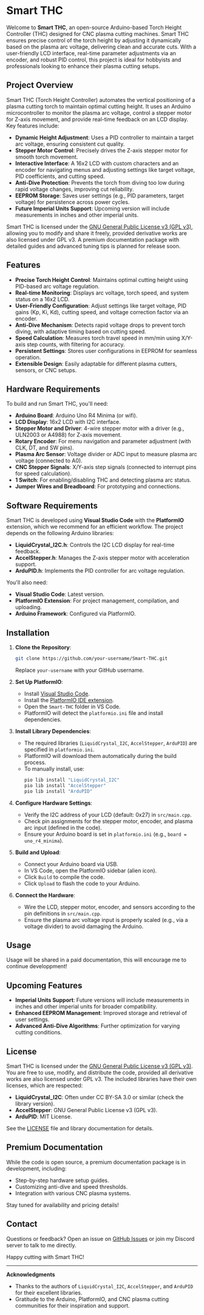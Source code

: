 # Smart THC

Welcome to **Smart THC**, an open-source Arduino-based Torch Height Controller (THC) designed for CNC plasma cutting machines. Smart THC ensures precise control of the torch height by adjusting it dynamically based on the plasma arc voltage, delivering clean and accurate cuts. With a user-friendly LCD interface, real-time parameter adjustments via an encoder, and robust PID control, this project is ideal for hobbyists and professionals looking to enhance their plasma cutting setups.

## Project Overview

Smart THC (Torch Height Controller) automates the vertical positioning of a plasma cutting torch to maintain optimal cutting height. It uses an Arduino microcontroller to monitor the plasma arc voltage, control a stepper motor for Z-axis movement, and provide real-time feedback on an LCD display. Key features include:

- **Dynamic Height Adjustment**: Uses a PID controller to maintain a target arc voltage, ensuring consistent cut quality.
- **Stepper Motor Control**: Precisely drives the Z-axis stepper motor for smooth torch movement.
- **Interactive Interface**: A 16x2 LCD with custom characters and an encoder for navigating menus and adjusting settings like target voltage, PID coefficients, and cutting speed.
- **Anti-Dive Protection**: Prevents the torch from diving too low during rapid voltage changes, improving cut reliability.
- **EEPROM Storage**: Saves user settings (e.g., PID parameters, target voltage) for persistence across power cycles.
- **Future Imperial Units Support**: Upcoming version will include measurements in inches and other imperial units.

Smart THC is licensed under the [GNU General Public License v3 (GPL v3)](#license), allowing you to modify and share it freely, provided derivative works are also licensed under GPL v3. A premium documentation package with detailed guides and advanced tuning tips is planned for release soon.

## Features

- **Precise Torch Height Control**: Maintains optimal cutting height using PID-based arc voltage regulation.
- **Real-time Monitoring**: Displays arc voltage, torch speed, and system status on a 16x2 LCD.
- **User-Friendly Configuration**: Adjust settings like target voltage, PID gains (Kp, Ki, Kd), cutting speed, and voltage correction factor via an encoder.
- **Anti-Dive Mechanism**: Detects rapid voltage drops to prevent torch diving, with adaptive timing based on cutting speed.
- **Speed Calculation**: Measures torch travel speed in mm/min using X/Y-axis step counts, with filtering for accuracy.
- **Persistent Settings**: Stores user configurations in EEPROM for seamless operation.
- **Extensible Design**: Easily adaptable for different plasma cutters, sensors, or CNC setups.

## Hardware Requirements

To build and run Smart THC, you'll need:

- **Arduino Board**: Arduino Uno R4 Minima (or wifi).
- **LCD Display**: 16x2 LCD with I2C interface.
- **Stepper Motor and Driver**: 4-wire stepper motor with a driver (e.g., ULN2003 or A4988) for Z-axis movement.
- **Rotary Encoder**: For menu navigation and parameter adjustment (with CLK, DT, and SW pins).
- **Plasma Arc Sensor**: Voltage divider or ADC input to measure plasma arc voltage (connected to A0).
- **CNC Stepper Signals**: X/Y-axis step signals (connected to interrupt pins for speed calculation).
- **1 Switch**: For enabling/disabling THC and detecting plasma arc status.
- **Jumper Wires and Breadboard**: For prototyping and connections.

## Software Requirements

Smart THC is developed using **Visual Studio Code** with the **PlatformIO** extension, which we recommend for an efficient workflow. The project depends on the following Arduino libraries:

- **LiquidCrystal_I2C.h**: Controls the I2C LCD display for real-time feedback.
- **AccelStepper.h**: Manages the Z-axis stepper motor with acceleration support.
- **ArduPID.h**: Implements the PID controller for arc voltage regulation.

You'll also need:
- **Visual Studio Code**: Latest version.
- **PlatformIO Extension**: For project management, compilation, and uploading.
- **Arduino Framework**: Configured via PlatformIO.

## Installation

1. **Clone the Repository**:
   ```bash
   git clone https://github.com/your-username/Smart-THC.git
   ```
   Replace `your-username` with your GitHub username.

2. **Set Up PlatformIO**:
   - Install [Visual Studio Code](https://code.visualstudio.com/).
   - Install the [PlatformIO IDE extension](https://platformio.org/install/ide?install=vscode).
   - Open the `Smart-THC` folder in VS Code.
   - PlatformIO will detect the `platformio.ini` file and install dependencies.

3. **Install Library Dependencies**:
   - The required libraries (`LiquidCrystal_I2C`, `AccelStepper`, `ArduPID`) are specified in `platformio.ini`.
   - PlatformIO will download them automatically during the build process.
   - To manually install, use:
     ```bash
     pio lib install "LiquidCrystal_I2C"
     pio lib install "AccelStepper"
     pio lib install "ArduPID"
     ```

4. **Configure Hardware Settings**:
   - Verify the I2C address of your LCD (default: 0x27) in `src/main.cpp`.
   - Check pin assignments for the stepper motor, encoder, and plasma arc input (defined in the code).
   - Ensure your Arduino board is set in `platformio.ini` (e.g., `board = uno_r4_minima`).

5. **Build and Upload**:
   - Connect your Arduino board via USB.
   - In VS Code, open the PlatformIO sidebar (alien icon).
   - Click `Build` to compile the code.
   - Click `Upload` to flash the code to your Arduino.

6. **Connect the Hardware**:
   - Wire the LCD, stepper motor, encoder, and sensors according to the pin definitions in `src/main.cpp`.
   - Ensure the plasma arc voltage input is properly scaled (e.g., via a voltage divider) to avoid damaging the Arduino.

## Usage

Usage will be shared in a paid documentation, this will encourage me to continue developpment!

## Upcoming Features

- **Imperial Units Support**: Future versions will include measurements in inches and other imperial units for broader compatibility.
- **Enhanced EEPROM Management**: Improved storage and retrieval of user settings.
- **Advanced Anti-Dive Algorithms**: Further optimization for varying cutting conditions.

## License

Smart THC is licensed under the [GNU General Public License v3 (GPL v3)](LICENSE). You are free to use, modify, and distribute the code, provided all derivative works are also licensed under GPL v3. The included libraries have their own licenses, which are respected:

- **LiquidCrystal_I2C**: Often under CC BY-SA 3.0 or similar (check the library version).
- **AccelStepper**: GNU General Public License v3 (GPL v3).
- **ArduPID**: MIT License.

See the [LICENSE](LICENSE) file and library documentation for details.

## Premium Documentation

While the code is open source, a premium documentation package is in development, including:
- Step-by-step hardware setup guides.
- Customizing anti-dive and speed thresholds.
- Integration with various CNC plasma systems.

Stay tuned for availability and pricing details!

## Contact

Questions or feedback? Open an issue on [GitHub Issues](https://github.com/your-username/Smart-THC/issues) or join my Discord server to talk to me directly.

Happy cutting with Smart THC!

---

**Acknowledgments**  
- Thanks to the authors of `LiquidCrystal_I2C`, `AccelStepper`, and `ArduPID` for their excellent libraries.
- Gratitude to the Arduino, PlatformIO, and CNC plasma cutting communities for their inspiration and support.
